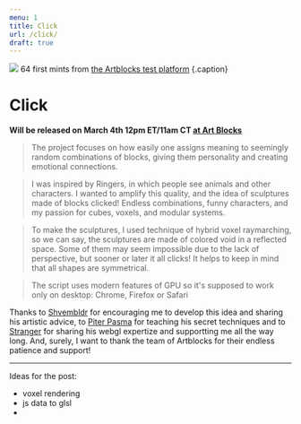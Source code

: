 ```yaml
---
menu: 1
title: Click
url: /click/
draft: true
---
```


![](https://user-images.githubusercontent.com/797993/154452298-2f65a051-b3f3-44e4-92f2-e19b7e6a9711.jpg)
64 first mints from [the Artblocks test platform](https://artist-staging.artblocks.io/project/38) {.caption}

# Click

**Will be released on March 4th 12pm ET/11am CT [at Art Blocks](https://www.artblocks.io/project/263)**

> The project focuses on how easily one assigns meaning to seemingly random combinations of blocks, giving them personality and creating emotional connections.

> I was inspired by Ringers, in which people see animals and other characters. I wanted to amplify this quality, and the idea of sculptures made of blocks clicked! Endless combinations, funny characters, and my passion for cubes, voxels, and modular systems.

> To make the sculptures, I used technique of hybrid voxel raymarching, so we can say, the sculptures are made of colored void in a reflected space. Some of them may seem impossible due to the lack of perspective, but sooner or later it all clicks! It helps to keep in mind that all shapes are symmetrical.

> The script uses modern features of GPU so it's supposed to work only on desktop: Chrome, Firefox or Safari

Thanks to [Shvembldr](https://twitter.com/shvembldr) for encouraging me to develop this idea and sharing his artistic advice, to [Piter Pasma](https://twitter.com/piterpasma) for teaching his secret techniques and to [Stranger](https://twitter.com/stranger_intheq) for sharing his webgl expertize and supportting me all the way long. And, surely, I want to thank the team of Artblocks for their endless patience and support!


---

Ideas for the post:
- voxel rendering
- js data to glsl
- 